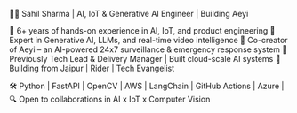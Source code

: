 👨‍💻 Sahil Sharma | AI, IoT & Generative AI Engineer | Building Aeyi

🚀 6+ years of hands-on experience in AI, IoT, and product engineering
🧠 Expert in Generative AI, LLMs, and real-time video intelligence
📡 Co-creator of Aeyi – an AI-powered 24x7 surveillance & emergency response system
💼 Previously Tech Lead & Delivery Manager | Built cloud-scale AI systems
📍 Building from Jaipur | Rider | Tech Evangelist

🛠️ Python | FastAPI | OpenCV | AWS | LangChain | GitHub Actions | Azure | 
🔍 Open to collaborations in AI x IoT x Computer Vision
<!---
sahil610/sahil610 is a ✨ special ✨ repository because its `README.md` (this file) appears on your GitHub profile.
You can click the Preview link to take a look at your changes.
--->
